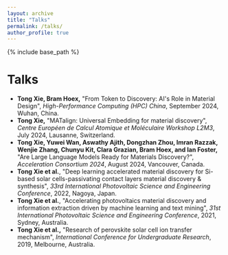 ```yaml
---
layout: archive
title: "Talks"
permalink: /talks/
author_profile: true
---
```

{% include base_path %}

# Talks

- **Tong Xie, Bram Hoex,** "From Token to Discovery: AI's Role in Material Design", *High-Performance Computing (HPC) China*, September 2024, Wuhan, China.
- **Tong Xie,** "MATalign: Universal Embedding for material discovery", *Centre Européen de Calcul Atomique et Moléculaire Workshop L2M3*, July 2024, Lausanne, Switzerland.
- **Tong Xie, Yuwei Wan, Aswathy Ajith, Dongzhan Zhou, Imran Razzak, Wenjie Zhang, Chunyu Kit, Clara Grazian, Bram Hoex, and Ian Foster,** "Are Large Language Models Ready for Materials Discovery?", *Acceleration Consortium 2024*, August 2024, Vancouver, Canada.
- **Tong Xie et al.**, "Deep learning accelerated material discovery for Si-based solar cells-passivating contact layers material discovery & synthesis", *33rd International Photovoltaic Science and Engineering Conference*, 2022, Nagoya, Japan.
- **Tong Xie et al.**, "Accelerating photovoltaics material discovery and information extraction driven by machine learning and text mining", *31st International Photovoltaic Science and Engineering Conference*, 2021, Sydney, Australia.
- **Tong Xie et al.,** "Research of perovskite solar cell ion transfer mechanism", *International Conference for Undergraduate Research*, 2019, Melbourne, Australia.
